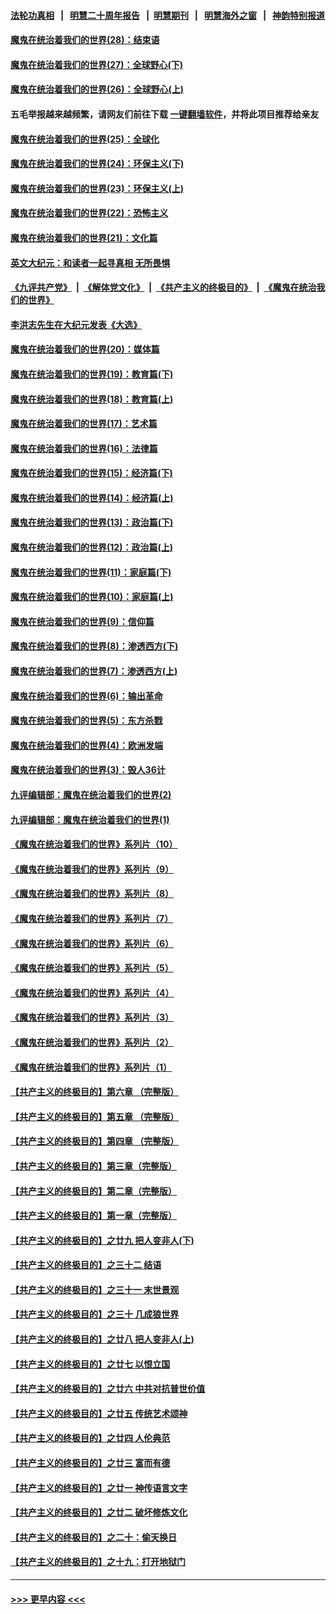 #### [法轮功真相](https://github.com/gfw-breaker/truth/blob/master/README.md?t=0) &nbsp;&nbsp;|&nbsp;&nbsp; [明慧二十周年报告](https://github.com/gfw-breaker/mh-reports/blob/master/README.md?t=0) &nbsp;&nbsp;|&nbsp;&nbsp;[明慧期刊](https://github.com/gfw-breaker/mh-qikan) &nbsp;&nbsp;|&nbsp;&nbsp; [明慧海外之窗](https://github.com/gfw-breaker/mh-news/blob/master/README.md?t=0) &nbsp;&nbsp;|&nbsp;&nbsp; [神韵特别报道](https://github.com/gfw-breaker/mh-news/blob/master/shenyun.md?t=0)
#### [魔鬼在统治着我们的世界(28)：结束语](../pages/nsc422/n10936246.md?t=07072151) 
#### [魔鬼在统治着我们的世界(27)：全球野心(下)](../pages/nsc422/n10928319.md?t=07072151) 
#### [魔鬼在统治着我们的世界(26)：全球野心(上)](../pages/nsc422/n10900318.md?t=07072151) 
#### 五毛举报越来越频繁，请网友们前往下载 [一键翻墙软件](https://github.com/gfw-breaker/ssr-accounts)，并将此项目推荐给亲友
#### [魔鬼在统治着我们的世界(25)：全球化](../pages/nsc422/n10788205.md?t=07072151) 
#### [魔鬼在统治着我们的世界(24)：环保主义(下)](../pages/nsc422/n10695307.md?t=07072151) 
#### [魔鬼在统治着我们的世界(23)：环保主义(上)](../pages/nsc422/n10688613.md?t=07072151) 
#### [魔鬼在统治着我们的世界(22)：恐怖主义](../pages/nsc422/n10614727.md?t=07072151) 
#### [魔鬼在统治着我们的世界(21)：文化篇](../pages/nsc422/n10597706.md?t=07072151) 
#### [英文大纪元：和读者一起寻真相 无所畏惧](../pages/nsc422/n12542027.md?t=07072151) 
#### [《九评共产党》](https://github.com/begood0513/9ping.md/blob/master/README.md) &nbsp;|&nbsp; [《解体党文化》](../../../../jtdwh.md/blob/master/README.md)  &nbsp;|&nbsp; [《共产主义的终极目的》](../../../../gczydzjmd.md/blob/master/README.md) &nbsp;|&nbsp; [《魔鬼在统治我们的世界》](../../../../mgztzwmdsj.md/blob/master/README.md) 
#### [李洪志先生在大纪元发表《大选》](../pages/nsc422/n12534746.md?t=07072151) 
#### [魔鬼在统治着我们的世界(20)：媒体篇](../pages/nsc422/n10586579.md?t=07072151) 
#### [魔鬼在统治着我们的世界(19)：教育篇(下)](../pages/nsc422/n10564808.md?t=07072151) 
#### [魔鬼在统治着我们的世界(18)：教育篇(上)](../pages/nsc422/n10526970.md?t=07072151) 
#### [魔鬼在统治着我们的世界(17)：艺术篇](../pages/nsc422/n10499093.md?t=07072151) 
#### [魔鬼在统治着我们的世界(16)：法律篇](../pages/nsc422/n10485969.md?t=07072151) 
#### [魔鬼在统治着我们的世界(15)：经济篇(下)](../pages/nsc422/n10469975.md?t=07072151) 
#### [魔鬼在统治着我们的世界(14)：经济篇(上)](../pages/nsc422/n10457370.md?t=07072151) 
#### [魔鬼在统治着我们的世界(13)：政治篇(下)](../pages/nsc422/n10448270.md?t=07072151) 
#### [魔鬼在统治着我们的世界(12)：政治篇(上)](../pages/nsc422/n10444576.md?t=07072151) 
#### [魔鬼在统治着我们的世界(11)：家庭篇(下)](../pages/nsc422/n10440961.md?t=07072151) 
#### [魔鬼在统治着我们的世界(10)：家庭篇(上)](../pages/nsc422/n10435448.md?t=07072151) 
#### [魔鬼在统治着我们的世界(9)：信仰篇](../pages/nsc422/n10432159.md?t=07072151) 
#### [魔鬼在统治着我们的世界(8)：渗透西方(下)](../pages/nsc422/n10429603.md?t=07072151) 
#### [魔鬼在统治着我们的世界(7)：渗透西方(上)](../pages/nsc422/n10426013.md?t=07072151) 
#### [魔鬼在统治着我们的世界(6)：输出革命](../pages/nsc422/n10421536.md?t=07072151) 
#### [魔鬼在统治着我们的世界(5)：东方杀戮](../pages/nsc422/n10417707.md?t=07072151) 
#### [魔鬼在统治着我们的世界(4)：欧洲发端](../pages/nsc422/n10414890.md?t=07072151) 
#### [魔鬼在统治着我们的世界(3)：毁人36计](../pages/nsc422/n10411583.md?t=07072151) 
#### [九评编辑部：魔鬼在统治着我们的世界(2)](../pages/nsc422/n10410036.md?t=07072151) 
#### [九评编辑部：魔鬼在统治着我们的世界(1)](../pages/nsc422/n10406825.md?t=07072151) 
#### [《魔鬼在统治着我们的世界》系列片（10）](../pages/nsc422/n12292670.md?t=07072151) 
#### [《魔鬼在统治着我们的世界》系列片（9）](../pages/nsc422/n12290859.md?t=07072151) 
#### [《魔鬼在统治着我们的世界》系列片（8）](../pages/nsc422/n12287445.md?t=07072151) 
#### [《魔鬼在统治着我们的世界》系列片（7）](../pages/nsc422/n12283425.md?t=07072151) 
#### [《魔鬼在统治着我们的世界》系列片（6）](../pages/nsc422/n12282314.md?t=07072151) 
#### [《魔鬼在统治着我们的世界》系列片（5）](../pages/nsc422/n12281419.md?t=07072151) 
#### [《魔鬼在统治着我们的世界》系列片（4）](../pages/nsc422/n12274024.md?t=07072151) 
#### [《魔鬼在统治着我们的世界》系列片（3）](../pages/nsc422/n12271322.md?t=07072151) 
#### [《魔鬼在统治着我们的世界》系列片（2）](../pages/nsc422/n12269049.md?t=07072151) 
#### [《魔鬼在统治着我们的世界》系列片（1）](../pages/nsc422/n12267575.md?t=07072151) 
#### [【共产主义的终极目的】第六章 （完整版）](../pages/nsc422/n11428913.md?t=07072151) 
#### [【共产主义的终极目的】第五章 （完整版）](../pages/nsc422/n11428912.md?t=07072151) 
#### [【共产主义的终极目的】第四章 （完整版）](../pages/nsc422/n11428907.md?t=07072151) 
#### [【共产主义的终极目的】第三章（完整版）](../pages/nsc422/n11428848.md?t=07072151) 
#### [【共产主义的终极目的】第二章（完整版）](../pages/nsc422/n11428831.md?t=07072151) 
#### [【共产主义的终极目的】第一章（完整版）](../pages/nsc422/n11417651.md?t=07072151) 
#### [【共产主义的终极目的】之廿九 把人变非人(下)](../pages/nsc422/n11344140.md?t=07072151) 
#### [【共产主义的终极目的】之三十二 结语](../pages/nsc422/n11360535.md?t=07072151) 
#### [【共产主义的终极目的】之三十一 末世景观](../pages/nsc422/n11351129.md?t=07072151) 
#### [【共产主义的终极目的】之三十 几成狼世界](../pages/nsc422/n11348280.md?t=07072151) 
#### [【共产主义的终极目的】之廿八 把人变非人(上)](../pages/nsc422/n11340492.md?t=07072151) 
#### [【共产主义的终极目的】之廿七 以恨立国](../pages/nsc422/n11336944.md?t=07072151) 
#### [【共产主义的终极目的】之廿六 中共对抗普世价值](../pages/nsc422/n11324785.md?t=07072151) 
#### [【共产主义的终极目的】之廿五 传统艺术颂神](../pages/nsc422/n11296396.md?t=07072151) 
#### [【共产主义的终极目的】之廿四 人伦典范](../pages/nsc422/n11296397.md?t=07072151) 
#### [【共产主义的终极目的】之廿三 富而有德](../pages/nsc422/n11283598.md?t=07072151) 
#### [【共产主义的终极目的】之廿一 神传语言文字](../pages/nsc422/n11263265.md?t=07072151) 
#### [【共产主义的终极目的】之廿二 破坏修炼文化](../pages/nsc422/n11245728.md?t=07072151) 
#### [【共产主义的终极目的】之二十：偷天换日](../pages/nsc422/n11238846.md?t=07072151) 
#### [【共产主义的终极目的】之十九：打开地狱门](../pages/nsc422/n11206376.md?t=07072151) 

----
#### [ >>> 更早内容 <<< ](../indexes/nsc422-earlier.md)
